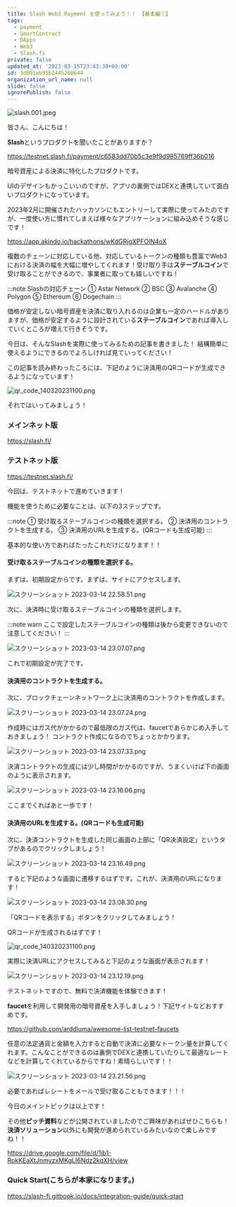 ```yaml
---
title: Slash Web3 Payment を使ってみよう！！ 【基本編①】
tags:
  - payment
  - SmartContract
  - DApps
  - Web3
  - Slash.fi
private: false
updated_at: '2023-03-15T23:43:30+09:00'
id: 3d001eb95b2445260644
organization_url_name: null
slide: false
ignorePublish: false
---
```

![slash.001.jpeg](https://qiita-image-store.s3.ap-northeast-1.amazonaws.com/0/1299653/5f1f9d53-2cb3-4d4e-78b5-9083e2496924.jpeg)


皆さん、こんにちは！

**Slash**というプロダクトを聞いたことがありますか？

https://testnet.slash.fi/payment/c6583dd70b5c3e9f9d985769ff36b016

暗号資産による決済に特化したプロダクトです。

UIのデザインもかっこいいのですが、アプリの裏側ではDEXと連携していて面白いプロダクトになっています。

2023年2月に開催されたハッカソンにもエントリーして実際に使ってみたのですが、一度使い方に慣れてしまえば様々なアプリケーションに組み込めそうな感じです！

https://app.akindo.io/hackathons/wKdGRjgXPFOlN4oX

複数のチェーンに対応している他、対応しているトークンの種類も豊富でWeb3における決済の幅を大幅に増やしてくれます！受け取り手は**ステーブルコイン**で受け取ることができるので、事業者に取っても嬉しいですね！

:::note
Slashの対応チェーン
① Astar Network
② BSC 
③ Avalanche
④ Polygon
⑤ Ethereum
⑥ Dogechain 
:::

価格が安定しない暗号資産を決済に取り入れるのは企業も一定のハードルがありますが、価格が安定するように設計されている**ステーブルコイン**であれば導入していくところが増えて行きそうです。

今日は、そんなSlashを実際に使ってみるための記事を書きました！
結構簡単に使えるようにできるのでよろしければ見ていってください！

この記事を読み終わったころには、下記のように決済用のQRコードが生成できるようになっています！

![qr_code_140320231100.png](https://qiita-image-store.s3.ap-northeast-1.amazonaws.com/0/1299653/e9f97dc6-5d47-8d53-7e81-65aceacec725.png)


それではいってみましょう！

### メインネット版

https://slash.fi/

### テストネット版

https://testnet.slash.fi/

今回は、テストネットで進めていきます！

機能を使うために必要なことは、以下の3ステップです。

:::note
① 受け取るステーブルコインの種類を選択する。
② 決済用のコントラクトを生成する。
③ 決済用のURLを生成する。(QRコードも生成可能)
:::

基本的な使い方であればたったこれだけになります！！

#### 受け取るステーブルコインの種類を選択する。

まずは、初期設定からです。まずは、サイトにアクセスします。

![スクリーンショット 2023-03-14 22.58.51.png](https://qiita-image-store.s3.ap-northeast-1.amazonaws.com/0/1299653/26b0a437-2007-9bfd-983e-b8f59e2d1220.png)

次に、決済時に受け取るステーブルコインの種類を選択します。

:::note warn
ここで設定したステーブルコインの種類は後から変更できないので注意してください！
:::

![スクリーンショット 2023-03-14 23.07.07.png](https://qiita-image-store.s3.ap-northeast-1.amazonaws.com/0/1299653/1645d053-a7ec-310f-034a-529c43e49ef2.png)

これで初期設定が完了です。

#### 決済用のコントラクトを生成する。

次に、ブロックチェーンネットワーク上に決済用のコントラクトを作成します。

![スクリーンショット 2023-03-14 23.07.24.png](https://qiita-image-store.s3.ap-northeast-1.amazonaws.com/0/1299653/34d42644-f81d-a299-52ed-13b648c3bb56.png)

作成時にはガス代がかかるので最低限のガス代は、faucetであらかじめ入手しておきましょう！
コントラクト作成になるのでちょっとかかります。

![スクリーンショット 2023-03-14 23.07.33.png](https://qiita-image-store.s3.ap-northeast-1.amazonaws.com/0/1299653/b0441cba-380e-35c4-c381-773e99bf3f52.png)

決済コントラクトの生成には少し時間がかかるのですが、うまくいけば下の画面のように表示されます。

![スクリーンショット 2023-03-14 23.16.06.png](https://qiita-image-store.s3.ap-northeast-1.amazonaws.com/0/1299653/e15cb4f7-24e7-8263-62ad-9106cfec0fc8.png)

ここまでくればあと一歩です！

#### 決済用のURLを生成する。(QRコードも生成可能)

次に、決済コントラクトを生成した同じ画面の上部に「QR決済設定」というタブがあるのでクリックしましょう！

![スクリーンショット 2023-03-14 23.16.49.png](https://qiita-image-store.s3.ap-northeast-1.amazonaws.com/0/1299653/03199878-1712-6b07-3a61-9143f76d9e2f.png)

すると下記のような画面に遷移するはずです。これが、決済用のURLになります！

![スクリーンショット 2023-03-14 23.08.30.png](https://qiita-image-store.s3.ap-northeast-1.amazonaws.com/0/1299653/986af270-7f43-4106-d2c2-98b4e148e415.png)

「QRコードを表示する」ボタンをクリックしてみましょう！

QRコードが生成されるはずです！

![qr_code_140320231100.png](https://qiita-image-store.s3.ap-northeast-1.amazonaws.com/0/1299653/e9f97dc6-5d47-8d53-7e81-65aceacec725.png)

実際に決済URLにアクセスしてみると下記のような画面が表示されます！

![スクリーンショット 2023-03-14 23.12.19.png](https://qiita-image-store.s3.ap-northeast-1.amazonaws.com/0/1299653/eab198ac-618e-afc3-8b11-3a6680f461ce.png)

テストネットですので、無料で決済機能を体験できます！

**faucet**を利用して開発用の暗号資産を入手しましょう！下記サイトなどおすすめです。

https://github.com/arddluma/awesome-list-testnet-faucets

任意の法定通貨と金額を入力すると自動で決済に必要なトークン量を計算してくれます。こんなことができるのは裏側でDEXと連携していたりして最適なレートなどを計算してくれているからですね！素晴らしいです！！

![スクリーンショット 2023-03-14 23.21.56.png](https://qiita-image-store.s3.ap-northeast-1.amazonaws.com/0/1299653/54a5a09d-cf4d-4984-a9cc-4bd34b480503.png)

必要であればレシートをメールで受け取ることもできます！！！

今日のメイントピックは以上です！

その他**ピッチ資料**などが公開されていましたのでご興味があればぜひこちらも！
**決済ソリューション**以外にも開発が進められているみたいなので楽しみですね！！

https://drive.google.com/file/d/1ib1-RokKEaXtJnmyzxMKgLI6Ndz2kqXH/view


### Quick Start(こちらが本家になります。)

https://slash-fi.gitbook.io/docs/integration-guide/quick-start

